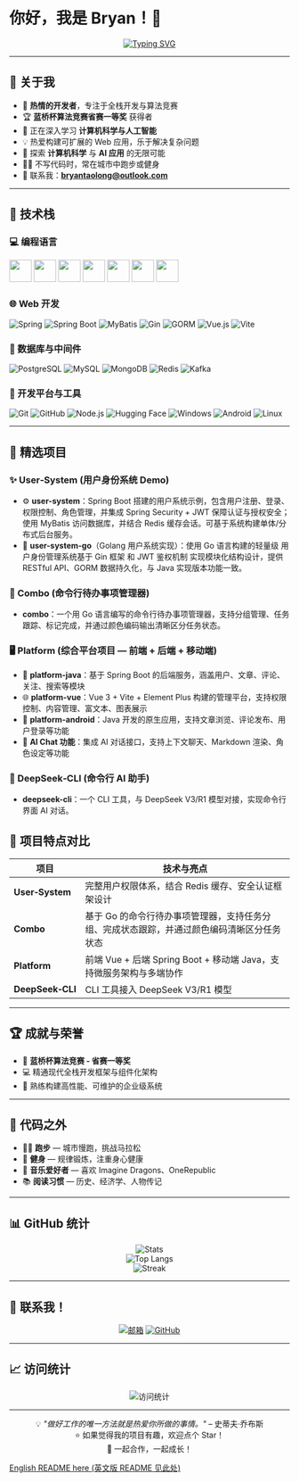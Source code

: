 # 你好，我是 Bryan！👋

<div align="center">
  
  [![Typing SVG](https://readme-typing-svg.demolab.com?font=Fira+Code&pause=1000&color=2196F3&center=true&vCenter=true&width=435&lines=全栈开发者;算法竞赛获奖者;AI+%26+ML+爱好者;永远在学习新技术)](https://git.io/typing-svg)
  
</div>

---

## 🚀 关于我

- 🎯 **热情的开发者**，专注于全栈开发与算法竞赛  
- 🏆 **蓝桥杯算法竞赛省赛一等奖** 获得者  
- 🌱 正在深入学习 **计算机科学与人工智能**  
- 💡 热爱构建可扩展的 Web 应用，乐于解决复杂问题  
- 🤖 探索 **计算机科学** 与 **AI 应用** 的无限可能  
- 🏃‍♂️ 不写代码时，常在城市中跑步或健身  
- 📧 联系我：**bryantaolong@outlook.com**

---

##   🧰 技术栈

###  💻 编程语言

<a href="#"><img src="https://cdn.jsdelivr.net/gh/devicons/devicon/icons/c/c-original.svg" width="40"/></a>
<a href="#"><img src="https://cdn.jsdelivr.net/gh/devicons/devicon/icons/cplusplus/cplusplus-original.svg" width="40"/></a>
<a href="#"><img src="https://cdn.jsdelivr.net/gh/devicons/devicon/icons/python/python-original.svg" width="40"/></a>
<a href="#"><img src="https://cdn.jsdelivr.net/gh/devicons/devicon/icons/java/java-original.svg" width="40"/></a>
<a href="#"><img src="https://cdn.jsdelivr.net/gh/devicons/devicon/icons/go/go-original.svg" width="40"/></a>
<a href="#"><img src="https://cdn.jsdelivr.net/gh/devicons/devicon/icons/csharp/csharp-original.svg" width="40"/></a>
<a href="#"><img src="https://cdn.jsdelivr.net/gh/devicons/devicon/icons/kotlin/kotlin-original.svg" width="40"/></a>

### 🌐 Web 开发

![Spring](https://img.shields.io/badge/Spring-6DB33F?style=flat&logo=spring&logoColor=white)
![Spring Boot](https://img.shields.io/badge/Spring_Boot-6DB33F?style=flat&logo=spring-boot&logoColor=white)
![MyBatis](https://img.shields.io/badge/MyBatis-DC382D?style=flat&logo=apache&logoColor=white)
![Gin](https://img.shields.io/badge/Gin-00ADD8?style=flat&logo=go&logoColor=white)
![GORM](https://img.shields.io/badge/GORM-1C1C1C?style=flat&logo=go&logoColor=white)
![Vue.js](https://img.shields.io/badge/Vue.js-4FC08D?style=flat&logo=vue.js&logoColor=white)
![Vite](https://img.shields.io/badge/Vite-646CFF?style=flat&logo=vite&logoColor=white)

### 💾 数据库与中间件

![PostgreSQL](https://img.shields.io/badge/PostgreSQL-4169E1?style=flat&logo=postgresql&logoColor=white)
![MySQL](https://img.shields.io/badge/MySQL-005C84?style=flat&logo=mysql&logoColor=white)
![MongoDB](https://img.shields.io/badge/MongoDB-4EA94B?style=flat&logo=mongodb&logoColor=white)
![Redis](https://img.shields.io/badge/Redis-DC382D?style=flat&logo=redis&logoColor=white)
![Kafka](https://img.shields.io/badge/Kafka-231F20?style=flat&logo=apachekafka&logoColor=white)

### 🔧 开发平台与工具

![Git](https://img.shields.io/badge/Git-F05032?style=flat&logo=git&logoColor=white)
![GitHub](https://img.shields.io/badge/GitHub-100000?style=flat&logo=github&logoColor=white)
![Node.js](https://img.shields.io/badge/Node.js-43853D?style=flat&logo=node.js&logoColor=white)
![Hugging Face](https://img.shields.io/badge/HuggingFace-FFD21E?style=flat&logo=huggingface&logoColor=black)
![Windows](https://img.shields.io/badge/Windows-0078D6?style=flat&logo=windows&logoColor=white)
![Android](https://img.shields.io/badge/Android-3DDC84?style=flat&logo=android&logoColor=white)
![Linux](https://img.shields.io/badge/Linux-FCC624?style=flat&logo=linux&logoColor=black)

---

## 🌟 精选项目

### ✨ User‑System (用户身份系统 Demo)

- ⚙️ **user-system**：Spring Boot 搭建的用户系统示例，包含用户注册、登录、权限控制、角色管理，并集成 Spring Security + JWT 保障认证与授权安全；使用 MyBatis 访问数据库，并结合 Redis 缓存会话。可基于系统构建单体/分布式后台服务。
- 🧩 **user-system-go**（Golang 用户系统实现）：使用 Go 语言构建的轻量级 用户身份管理系统基于 Gin 框架 和 JWT 鉴权机制 实现模块化结构设计，提供 RESTful API、GORM 数据持久化，与 Java 实现版本功能一致。

### 🥊 Combo (命令行待办事项管理器)

- **combo**：一个用 Go 语言编写的命令行待办事项管理器，支持分组管理、任务跟踪、标记完成，并通过颜色编码输出清晰区分任务状态。

### 🖥️ Platform (综合平台项目 — 前端 + 后端 + 移动端)
- 🔐 **platform-java**：基于 Spring Boot 的后端服务，涵盖用户、文章、评论、关注、搜索等模块  
- 🌐 **platform-vue**：Vue 3 + Vite + Element Plus 构建的管理平台，支持权限控制、内容管理、富文本、图表展示  
- 📱 **platform-android**：Java 开发的原生应用，支持文章浏览、评论发布、用户登录等功能  
- 🤖 **AI Chat 功能**：集成 AI 对话接口，支持上下文聊天、Markdown 渲染、角色设定等功能

### 🧠 DeepSeek‑CLI (命令行 AI 助手)

- **deepseek-cli**：一个 CLI 工具，与 DeepSeek V3/R1 模型对接，实现命令行界面 AI 对话。

## 🌟 项目特点对比

| 项目 | 技术与亮点 |
|------|------------|
| **User‑System** | 完整用户权限体系，结合 Redis 缓存、安全认证框架设计 |
| **Combo** | 基于 Go 的命令行待办事项管理器，支持任务分组、完成状态跟踪，并通过颜色编码清晰区分任务状态 |
| **Platform** | 前端 Vue + 后端 Spring Boot + 移动端 Java，支持微服务架构与多端协作 |
| **DeepSeek‑CLI** | CLI 工具接入 DeepSeek V3/R1 模型 |

---

## 🏆 成就与荣誉

- 🥇 **蓝桥杯算法竞赛 - 省赛一等奖**
- 💻 精通现代全栈开发框架与组件化架构
- 🔧 熟练构建高性能、可维护的企业级系统

---

## 🎵 代码之外

- 🏃‍♂️ **跑步** — 城市慢跑，挑战马拉松  
- 💪 **健身** — 规律锻炼，注重身心健康  
- 🎵 **音乐爱好者** — 喜欢 Imagine Dragons、OneRepublic  
- 📚 **阅读习惯** — 历史、经济学、人物传记

---

## 📊 GitHub 统计

<div align="center">

![Stats](https://github-readme-stats.vercel.app/api?username=bryantaolong&show_icons=true&theme=radical&hide_border=true&count_private=true)  
![Top Langs](https://github-readme-stats.vercel.app/api/top-langs/?username=bryantaolong&layout=compact&theme=radical&hide_border=true)  
![Streak](https://github-readme-streak-stats.herokuapp.com/?user=bryantaolong&theme=radical&hide_border=true)

</div>

---

## 🤝 联系我！

<div align="center">

[![邮箱](https://img.shields.io/badge/邮箱-D14836?style=for-the-badge&logo=gmail&logoColor=white)](mailto:bryantaolong@outlook.com)
[![GitHub](https://img.shields.io/badge/GitHub-100000?style=for-the-badge&logo=github&logoColor=white)](https://github.com/bryantaolong)

</div>

---

## 📈 访问统计

<div align="center">

![访问统计](https://komarev.com/ghpvc/?username=bryantaolong&style=for-the-badge&color=brightgreen)

</div>

---

<div align="center">

💡 *"做好工作的唯一方法就是热爱你所做的事情。"* – 史蒂夫·乔布斯  
⭐️ 如果觉得我的项目有趣，欢迎点个 Star！  
🚀 一起合作，一起成长！

</div>

[English README here (英文版 README 见此处)](./README.md)
